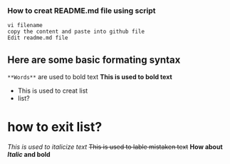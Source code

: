 ### How to creat README.md file using script 

```
vi filename
copy the content and paste into github file
Edit readme.md file

````
## Here are some basic formating syntax

`**Words**` are used to bold text
**This is used to bold text**
* This is used to creat list
* list?
# how to exit list?
*This is used to italicize text* 
~~This is used to lable mistaken text~~
**How about *Italic* and bold**
